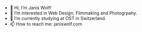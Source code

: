 - 👋 Hi, I’m Janis Wolf!
- 👀 I’m interested in Web Design, Filmmaking and Photogrpahy.
- 🌱 I’m currently studying at OST in Switzerland.
- 📫 How to reach me: janiswolf.com

<!---
jw4949/jw4949 is a ✨ special ✨ repository because its `README.md` (this file) appears on your GitHub profile.
You can click the Preview link to take a look at your changes.
--->
